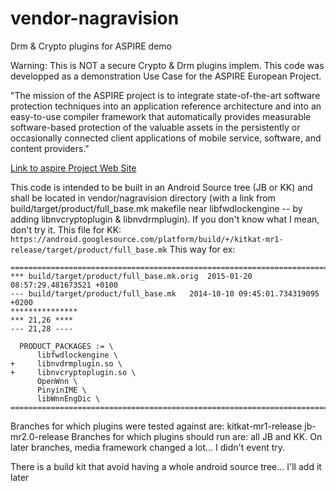 vendor-nagravision
==================

Drm &amp; Crypto plugins for ASPIRE demo

Warning: This is NOT a secure Crypto & Drm plugins implem. 
This code was developped as a demonstration Use Case for the ASPIRE European Project.

"The mission of the ASPIRE project is to integrate state-of-the-art software protection techniques into an application reference architecture and into an easy-to-use compiler framework that automatically provides measurable software-based protection of the valuable assets in the persistently or occasionally connected client applications of mobile service, software, and content providers."

[Link to aspire Project Web Site](https://aspire-fp7.eu/)

This code is intended to be built in an Android Source tree (JB or KK) and shall be located in vendor/nagravision directory (with a link from build/target/product/full_base.mk makefile near libfwdlockengine -- by adding libnvcryptoplugin & libnvdrmplugin). If you don't know what I mean, don't try it. 
This file for KK: `https://android.googlesource.com/platform/build/+/kitkat-mr1-release/target/product/full_base.mk`
This way for ex:

```
========================================================================================
*** build/target/product/full_base.mk.orig	2015-01-20 08:57:29.481673521 +0100
--- build/target/product/full_base.mk	2014-10-10 09:45:01.734319095 +0200
***************
*** 21,26 ****
--- 21,28 ----
  
  PRODUCT_PACKAGES := \
      libfwdlockengine \
+     libnvdrmplugin.so \
+     libnvcryptoplugin.so \
      OpenWnn \
      PinyinIME \
      libWnnEngDic \
========================================================================================
```

Branches for which plugins were tested against are: kitkat-mr1-release jb-mr2.0-release
Branches for which plugins should run are: all JB and KK.
On later branches, media framework changed a lot... I didn't event try.

There is a build kit that avoid having a whole android source tree... I'll add it later
